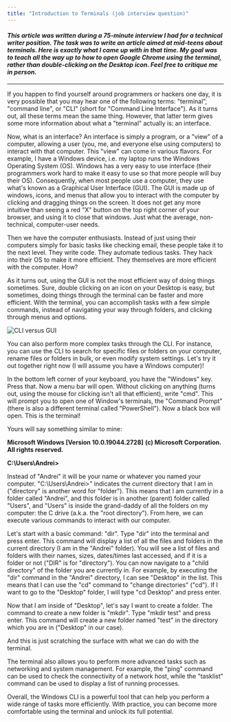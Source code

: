 ```yaml
---
title: "Introduction to Terminals (job interview question)"
---
```


#### _This article was written during a 75-minute interview I had for a technical writer position. The task was to write an article aimed at mid-teens about terminals. Here is exactly what I came up with in that time. My goal was to teach all the way up to how to open Google Chrome using the terminal, rather than double-clicking on the Desktop icon. Feel free to critique me in person._

----------------------------

If you happen to find yourself around programmers or hackers one day, it is very possible that you may hear one of the following terms: "terminal", "command line", or "CLI" (short for "Command Line Interface"). As it turns out, all these terms mean the same thing. However, that latter term gives some more information about what a "terminal" actually is: an interface.

Now, what is an interface? An interface is simply a program, or a "view" of a computer, allowing a user (you, me, and everyone else using computers) to interact with that computer. This "view" can come in various flavors. For example, I have a Windows device, i.e. my laptop runs the Windows Operating System (OS). Windows has a very easy to use interface (their programmers work hard to make it easy to use so that more people will buy their OS). Consequently, when most people use a computer, they use what's known as a Graphical User Interface (GUI). The GUI is made up of windows, icons, and menus that allow you to interact with the computer by clicking and dragging things on the screen. It does not get any more intuitive than seeing a red "X" button on the top right corner of your browser, and using it to close that windows. Just what the average, non-technical, computer-user needs.

Then we have the computer enthusiasts. Instead of just using their computers simply for basic tasks like checking email, these people take it to the next level. They write code. They automate tedious tasks. They hack into their OS to make it more efficient. They themselves are more efficient with the computer. How?

As it turns out, using the GUI is not the most efficient way of doing things sometimes. Sure, double clicking on an icon on your Desktop is easy, but sometimes, doing things through the terminal can be faster and more efficient. With the terminal, you can accomplish tasks with a few simple commands, instead of navigating your way through folders, and clicking through menus and options.

![CLI versus GUI](https://www.itrelease.com/wp-content/uploads/2017/11/GUI-vs-CLI.png)

You can also perform more complex tasks through the CLI. For instance, you can use the CLI to search for specific files or folders on your computer, rename files or folders in bulk, or even modify system settings. Let's try it out together right now (I will assume you have a Windows computer)!

In the bottom left corner of your keyboard, you have the "Windows" key. Press that. Now a menu bar will open. Without clicking on anything (turns out, using the mouse for clicking isn't all that efficient), write "cmd". This will prompt you to open one of Window's terminals, the "Command Prompt" (there is also a different terminal called "PowerShell"). Now a black box will open. This is the terminal! 

Yours will say something similar to mine:

**Microsoft Windows [Version 10.0.19044.2728]**
**(c) Microsoft Corporation. All rights reserved.**

**C:\Users\Andrei>**

Instead of "Andrei" it will be your name or whatever you named your computer. "C:\Users\Andrei>" indicates the current directory that I am in ("directory" is another word for "folder"). This means that I am currently in a folder called "Andrei", and this folder is in another (parent) folder called "Users", and "Users" is inside the grand-daddy of all the folders on my computer: the C drive (a.k.a. the "root directory"). From here, we can execute various commands to interact with our computer.

Let's start with a basic command: "dir". Type "dir" into the terminal and press enter. This command will display a list of all the files and folders in the current directory (I am in the "Andrei" folder). You will see a list of files and folders with their names, sizes, dates/times last accessed, and if it is a folder or not ("DIR" is for "directory"). You can now navigate to a "child directory" of the folder you are currently in. For example, by executing the "dir" command in the "Andrei" directory, I can see "Desktop" in the list. This means that I can use the "cd" command to "change directories" ("cd"). If I want to go to the "Desktop" folder, I will type "cd Desktop" and press enter. 

Now that I am inside of "Desktop", let's say I want to create a folder. The command to create a new folder is "mkdir". Type "mkdir test" and press enter. This command will create a new folder named "test" in the directory which you are in ("Desktop" in our case).

And this is just scratching the surface with what we can do with the terminal. 

The terminal also allows you to perform more advanced tasks such as networking and system management. For example, the "ping" command can be used to check the connectivity of a network host, while the "tasklist" command can be used to display a list of running processes.

Overall, the Windows CLI is a powerful tool that can help you perform a wide range of tasks more efficiently. With practice, you can become more comfortable using the terminal and unlock its full potential.

